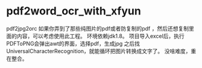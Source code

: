 # pdf2word_ocr_with_xfyun
pdf2jpg2orc
如果你弄到了那些纯图片的pdf或者防复制的pdf ，然后还想复制里面的内容，可以考虑使用此工程。
环境依赖jdk1.8。
项目导入excel后，执行PDFToPNG会弹出awt的界面，选择pdf，生成jpg
之后找UniversalCharacterRecognition，就能循环把图片转换成文字了。
没啥难度，重在整合。
